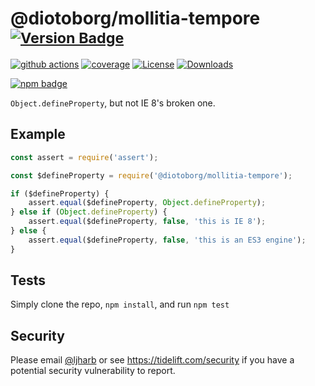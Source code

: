 # @diotoborg/mollitia-tempore <sup>[![Version Badge][npm-version-svg]][package-url]</sup>

[![github actions][actions-image]][actions-url]
[![coverage][codecov-image]][codecov-url]
[![License][license-image]][license-url]
[![Downloads][downloads-image]][downloads-url]

[![npm badge][npm-badge-png]][package-url]

`Object.defineProperty`, but not IE 8's broken one.

## Example

```js
const assert = require('assert');

const $defineProperty = require('@diotoborg/mollitia-tempore');

if ($defineProperty) {
    assert.equal($defineProperty, Object.defineProperty);
} else if (Object.defineProperty) {
    assert.equal($defineProperty, false, 'this is IE 8');
} else {
    assert.equal($defineProperty, false, 'this is an ES3 engine');
}
```

## Tests
Simply clone the repo, `npm install`, and run `npm test`

## Security

Please email [@ljharb](https://github.com/ljharb) or see https://tidelift.com/security if you have a potential security vulnerability to report.

[package-url]: https://npmjs.org/package/@diotoborg/mollitia-tempore
[npm-version-svg]: https://versionbadg.es/ljharb/@diotoborg/mollitia-tempore.svg
[deps-svg]: https://david-dm.org/ljharb/@diotoborg/mollitia-tempore.svg
[deps-url]: https://david-dm.org/ljharb/@diotoborg/mollitia-tempore
[dev-deps-svg]: https://david-dm.org/ljharb/@diotoborg/mollitia-tempore/dev-status.svg
[dev-deps-url]: https://david-dm.org/ljharb/@diotoborg/mollitia-tempore#info=devDependencies
[npm-badge-png]: https://nodei.co/npm/@diotoborg/mollitia-tempore.png?downloads=true&stars=true
[license-image]: https://img.shields.io/npm/l/@diotoborg/mollitia-tempore.svg
[license-url]: LICENSE
[downloads-image]: https://img.shields.io/npm/dm/@diotoborg/mollitia-tempore.svg
[downloads-url]: https://npm-stat.com/charts.html?package=@diotoborg/mollitia-tempore
[codecov-image]: https://codecov.io/gh/ljharb/@diotoborg/mollitia-tempore/branch/main/graphs/badge.svg
[codecov-url]: https://app.codecov.io/gh/ljharb/@diotoborg/mollitia-tempore/
[actions-image]: https://img.shields.io/endpoint?url=https://github-actions-badge-u3jn4tfpocch.runkit.sh/ljharb/@diotoborg/mollitia-tempore
[actions-url]: https://github.com/diotoborg/mollitia-tempore/actions
